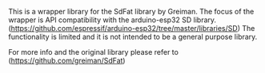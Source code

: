 This is a wrapper library for the SdFat library by Greiman. The focus of the wrapper is API compatibility with the arduino-esp32 SD library. (https://github.com/espressif/arduino-esp32/tree/master/libraries/SD) 
The functionality is limited and it is not intended to be a general purpose library.

For more info and the original library please refer to (https://github.com/greiman/SdFat)
